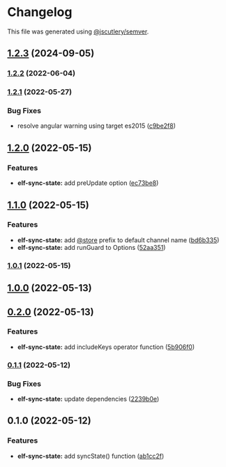 # Changelog

This file was generated using [@jscutlery/semver](https://github.com/jscutlery/semver).

## [1.2.3](https://github.com/RicardoJBarrios/elf-sync-state/compare/elf-sync-state-1.2.2...elf-sync-state-1.2.3) (2024-09-05)

### [1.2.2](https://github.com/RicardoJBarrios/elf-sync-state/compare/elf-sync-state-1.2.1...elf-sync-state-1.2.2) (2022-06-04)

### [1.2.1](https://github.com/RicardoJBarrios/elf-sync-state/compare/elf-sync-state-1.2.0...elf-sync-state-1.2.1) (2022-05-27)

### Bug Fixes

- resolve angular warning using target es2015 ([c9be2f8](https://github.com/RicardoJBarrios/elf-sync-state/commit/c9be2f8d205d1e8944c04546101a2570890744b3))

## [1.2.0](https://github.com/RicardoJBarrios/elf-sync-state/compare/elf-sync-state-1.1.0...elf-sync-state-1.2.0) (2022-05-15)

### Features

- **elf-sync-state:** add preUpdate option ([ec73be8](https://github.com/RicardoJBarrios/elf-sync-state/commit/ec73be8315c6b2f3d1892d0d363812a0c30cde48))

## [1.1.0](https://github.com/RicardoJBarrios/elf-sync-state/compare/elf-sync-state-1.0.1...elf-sync-state-1.1.0) (2022-05-15)

### Features

- **elf-sync-state:** add [@store](https://github.com/store) prefix to default channel name ([bd6b335](https://github.com/RicardoJBarrios/elf-sync-state/commit/bd6b335117e0c10e4f1aa4924296769696a96d2e))
- **elf-sync-state:** add runGuard to Options ([52aa351](https://github.com/RicardoJBarrios/elf-sync-state/commit/52aa351ae4aac5797272c65b217fbb0a136247fb))

### [1.0.1](https://github.com/RicardoJBarrios/elf-sync-state/compare/elf-sync-state-1.0.0...elf-sync-state-1.0.1) (2022-05-15)

## [1.0.0](https://github.com/RicardoJBarrios/elf-sync-state/compare/elf-sync-state-0.2.0...elf-sync-state-1.0.0) (2022-05-13)

## [0.2.0](https://github.com/RicardoJBarrios/elf-sync-state/compare/elf-sync-state-0.1.1...elf-sync-state-0.2.0) (2022-05-13)

### Features

- **elf-sync-state:** add includeKeys operator function ([5b906f0](https://github.com/RicardoJBarrios/elf-sync-state/commit/5b906f0ad9bd44a0e81afb7e87860e9a07de5459))

### [0.1.1](https://github.com/RicardoJBarrios/elf-sync-state/compare/elf-sync-state-0.1.0...elf-sync-state-0.1.1) (2022-05-12)

### Bug Fixes

- **elf-sync-state:** update dependencies ([2239b0e](https://github.com/RicardoJBarrios/elf-sync-state/commit/2239b0ecf414e1b10094670919d16019e0857c17))

## 0.1.0 (2022-05-12)

### Features

- **elf-sync-state:** add syncState() function ([ab1cc2f](https://github.com/RicardoJBarrios/elf-sync-state/commit/ab1cc2f6537ae15e927eb19f73e0b5a8a6f1d592))
